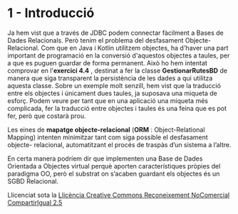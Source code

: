 # 1 - Introducció

Ja hem vist que a través de JDBC podem connectar fàcilment a Bases de Dades
Relacionals. Però tenim el problema del desfasament Objecte-Relacional. Com
que en Java i Kotlin utilitzem objectes, ha d'haver una part important de
programació en la conversió d'aquestos objectes a taules, per a que es puguen
guardar de forma permanent. Això ho hem intentat comprovar en l'**exercici
4.4** , destinat a fer la classe **GestionarRutesBD** de manera que siga
transparent la persistència de les dades a qui utilitza aquesta classe. Sobre
un exemple molt senzill, hem vist que la traducció entre els objectes i
únicament dues taules, ja suposava una miqueta de esforç. Podem veure per tant
que en una aplicació una miqueta més complicada, fer la traducció entre
objectes i taules és una feina que es pot fer, però que costarà prou.

Les eines de **mapatge objecte-relacional** (**ORM** : Object-Relational
Mapping) intenten minimitzar tant com siga possible el desfasament objecte-
relacional, automatitzant el procés de traspàs d’un sistema a l’altre.

En certa manera podríem dir que implementen una Base de Dades Orientada a
Objectes virtual perquè aporten característiques pròpies del paradigma OO,
però el substrat on s’acaben guardant els objectes és un SGBD Relacional.



Llicenciat sota la  [Llicència Creative Commons Reconeixement NoComercial
CompartirIgual 2.5](http://creativecommons.org/licenses/by-nc-sa/2.5/)

